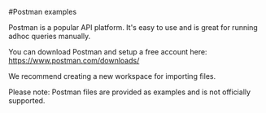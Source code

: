 #Postman examples

Postman is a popular API platform. It's easy to use and is great for running adhoc queries manually.

You can download Postman and setup a free account here:
https://www.postman.com/downloads/

We recommend creating a new workspace for importing files.

Please note: Postman files are provided as examples and is not officially supported.